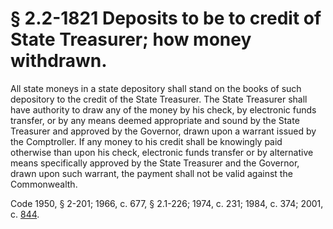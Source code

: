 # § 2.2-1821 Deposits to be to credit of State Treasurer; how money withdrawn.

<p>All state moneys in a state depository shall stand on the books of such depository to the credit of the State Treasurer. The State Treasurer shall have authority to draw any of the money by his check, by electronic funds transfer, or by any means deemed appropriate and sound by the State Treasurer and approved by the Governor, drawn upon a warrant issued by the Comptroller. If any money to his credit shall be knowingly paid otherwise than upon his check, electronic funds transfer or by alternative means specifically approved by the State Treasurer and the Governor, drawn upon such warrant, the payment shall not be valid against the Commonwealth.</p><p>Code 1950, § 2-201; 1966, c. 677, § 2.1-226; 1974, c. 231; 1984, c. 374; 2001, c. <a href='http://lis.virginia.gov/cgi-bin/legp604.exe?011+ful+CHAP0844'>844</a>.</p>